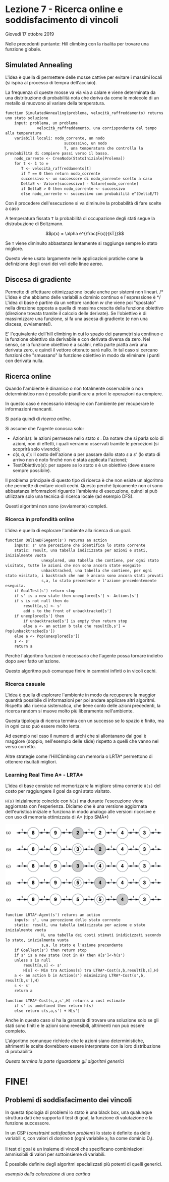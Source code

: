 # Lezione 7 - Ricerca online e soddisfacimento di vincoli
Giovedì 17 ottobre 2019

Nelle precedenti puntante: Hill climbing con la risalita per trovare una funzione globale.

## Simulated Annealing

L'idea è quella di permettere delle mosse cattive per evitare i massimi locali (si ispira al processo di tempra dell'acciaio).

La frequenza di queste mosse va via via a calare e viene determinata da una distribuzione di probabilità nota che deriva da come le molecole di un metallo si muovono al variare della temperatura.

```
function SimulatedAnnealing(problema, velocità_raffreddamento) returns uno stato soluzione
	input: problema, un problema
			  velocità_raffreddamento, una corrispondenta dal tempo alla temperatura
	variabili locali: nodo_corrente, un nodo
						  successivo, un nodo
						  T, una temperatura che controlla la provbabilità di compiere passi verso il basso.
	nodo_corrente <- CreaNodo(StatoIniziale[Prolema])
	for t <- 1 to ∞
	   T <- velocità_raffreddamento[t]
	   if T == 0 then return nodo_corrente
	   successivo <- un successore di nodo_corrente scelto a caso
	   DeltaE <- Valore[successivo] - Valore[nodo_corrente]
	   if DeltaE > 0 then nodo_corrente <- successivo
	   else nodo_corrente <- successivo con probabilità e^(DeltaE/T)
```

Con il procedere dell'esecuzione si va diminuire la probabilità di fare scelte a caso

A temperatura fissata `T` la probabilità di occupazione degli stati segue la distrubuzione di Boltzmann.

$$p(x) = \alpha e^{\frac{E(x)}{kT}}$$

Se `T` viene diminuito abbastanza lentamente si raggiunge sempre lo stato migliore.

Questo viene usato largamente nelle applicazioni pratiche come la definizione degli orari dei voli delle linee aeree.

## Discesa di gradiente
Permette di effettuare ottimizzazione locale anche per sistemi non lineari. /* L'idea è che abbiamo delle variabili a dominio continuo e l'espressione è */
L'idea di base è partire da un vettore random $w$ che viene poi "spostato" nella direzione opposta a quella di massima crescita della funzione obiettivo (direzione trovata tramite il calcolo delle derivate). Se l'obiettivo è di massimizzare una funzione, si fa una ascesa di gradiente (e non una discesa, ovviamente!).

E' l'equivalente dell'hill climbing in cui lo spazio dei parametri sia continuo e la funzione obiettivo sia derivabile e con derivata diversa da zero. Nel senso, se la funzione obiettivo è a scalini, nella parte piatta avrà una derivata zero, e quindi il vettore ottenuto sarà nullo. In tal caso si cercano funzioni che "smussano" la funzione obiettivo in modo da eliminare i punti con derivata nulla.

## Ricerca online

Quando l'ambiente è dinamico o non totalmente osservabile o non deterministico non è possibile pianificare a priori le operazioni da compiere.

In questo caso è necessario interagire con l'ambiente per recuperare le informazioni mancanti.

Si parla quindi di _ricerca online_.

Si assume che l'agente conosca solo:

- Azioni(_s_): le azioni permesse nello stato _s_ . Da notare che si parla solo di azioni, non di effetti, i quali verranno osservati tramite le percezioni (si scoprirà solo vivendo);
- $c(s,a,s')$: Il costo dell'azione _a_ per passare dallo stato _s_ a _s'_ (lo stato di arrivo non è noto finché non è stata applicata l'azione);
- TestObiettivo(*s*): per sapere se lo stato *s* è un obiettivo (deve essere sempre possibile).

Il problema principale di questo tipo di ricerca è che non esiste un algoritmo che permette di evitare vicoli cechi. Questo perché tipicamente non ci sono abbastanza infomrazioni riguardo l'ambiente di esecuzione, quindi si può utilizzare solo una tecnica di ricerca locale (ad esempio DFS).

Questi algoritmi non sono (ovviamente) completi.

### Ricerca in profondità online

L'idea è quella di esplorare l'ambiente alla ricerca di un goal.

```
function OnlineDFSAgent(s') returns an action
	inputs: s' una percezione che identifica lo stato corrente
	static:	result, una tabella indicizzata per azioni e stati, inizialmente vuota
				unexplored, una tabella che contiene, per ogni stato visitato, tutte le azioni che non sono ancora state eseguite
				unbacktracked, una tabella che contiene, per ogni stato visitato, i backtrack che non è ancora sono ancora stati provati
				s,a, lo stato precedente e l'azione precedentemente eseguita.
	if GoalTest(s') return stop
	if s' is a new state then unexplored[s'] <- Actions[s']
	if s is not null then do
		result[a,s] <- s'
		add s to the front of unbacktracked[s']
	if unexplored[s'] then
		if unbacktracked[s'] is empty then return stop
		else a <- an action b tale che result[b,s'] = Pop(unbacktracked[s'])
	else a <- Pop(unexplored[s'])
	s <- s'
	return a
```
Perché l'algoritmo funzioni è necessario che l'agente possa tornare indietro dopo aver fatto un'azione.

Questo algoritmo può comunque finire in cammini infinti o in vicoli cechi.

### Ricerca casuale

L'idea è quella di esplorare l'ambiente in modo da recuperare la maggior quantità possibile di informazioni per poi andare applicare altri algoritmi. Rispetto alla ricerca sistematica, che tiene conto delle azioni precedenti, la ricerca random si muove molto più liberamente nell'ambiente.

Questa tipologia di ricerca termina con un successo se lo spazio è finito, ma in ogni caso può essere molto lenta.

Ad esempio nel caso il numero di archi che si allontanano dal goal è maggiore (doppio, nell'esempio delle slide) rispetto a quelli che vanno nel verso corretto.

Altre strategie come l'HillClimbing con memoria o LRTA\* permettono di ottenere risultati migliori.

### Learning Real Time A\* - LRTA\*

L'idea di base consiste nel memorizzare la migliore stima corrente `H(s)` del costo per raggiungere il goal da ogni stato visitato.

`H(s)` inizialmente coincide con `h(s)` ma durante l'esecuzione viene aggiornata con l'esperienza. Diciamo che è una versione aggiornata dell'euristica iniziale e funziona in modo analogo alle versioni ricorsive e con uso di memoria ottimizzata di A* (tipo SMA*)

![](immagini/l6_ltra.png)


```
function LRTA*-Agent(s') returns an action
	inputs:	s', una percezione dello stato corrente
	static:	result, una tabella indicizzata per azione e stato inizialmente vuota
				H, una tabella dei costi stimati inidicizzati secondo lo stato, inizialmente vuota
				s,a, lo stato e l'azione precendente
	if GoalTest(s') then return stop
	if s' is a new state (not in H) then H[s']<-h(s')
	unless s is null
		result[a,s] <- s'
		H[s] <- Min tra Actions(s) tra LTRA*-Cost(s,b,result[b,s],H)
	a <- an action b in Action(s') minimizing LTRA*-Cost(s',b, result[b,s'],H)
	s <- s'
	return a

function LTRA*-Cost(s,a,s',H) returns a cost estimate
	if s' is undefined then return h(s)
	else return c(s,a,s') + H[s']
```

Anche in questo caso si ha la garanzia di trovare una soluzione solo se gli stati sono finiti e le azioni sono revesibili, altrimenti non può essere completo.

L'algoritmo comunque richiede che le azioni siano deterministiche, altrimenti le scelte dovrebbero essere interpretate con la loro distribuzione di probabilità

*Questo termina la parte riguardante gli algoritmi generici*

# FINE!

## Problemi di soddisfacimento dei vincoli

In questa tipologia di problemi lo stato è una black box, una qualunque struttura dati che supporta il test di goal, la funzione di valutazione e la funzione successore.

In un CSP (*constraint satisfaction problem*) lo stato è definito da delle variabili `X`, con valori di domino `D` (ogni variabile x<sub>i</sub> ha come dominio D<sub>i</sub>).

Il test di goal è un insieme di vincoli che specificano combiniazioni ammissibili di valori per sottoinsieme di variabili.

È possibile definire degli algoritmi specializzati più potenti di quelli generici.

*esempio della colorazione di una cartina*
























